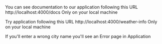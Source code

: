 You can see documentation to our application following this URL
http://localhost:4000/docs 
Only on your local machine

Try application following this URL
http://localhost:4000/weather-info 
Only on your local machine

If you'll enter a wrong city name you'll see an Error page in Application
